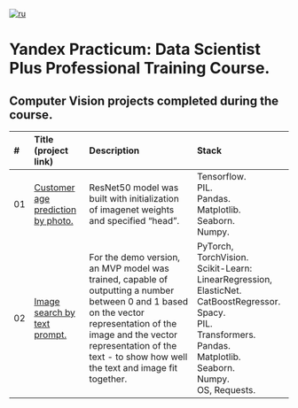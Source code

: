 [![ru](https://img.shields.io/badge/lang-ru-red.svg)](README.md)

# Yandex Practicum: Data Scientist Plus Professional Training Course.

## Computer Vision projects completed during the course.
| # | Title (project link) | Description | Stack |
|:--|:--|:--|:--|
| 01 |[Customer age prediction by photo.](https://github.com/mrBrain101/Yandex_Practicum_projects/tree/677e8370dee0aadea6a333ea7df9ac2beb0f571f/CV_Age_by_Photo_Prediction)| ResNet50 model was built with initialization of imagenet weights and specified “head”. | Tensorflow.<br>PIL.<br>Pandas.<br>Matplotlib.<br>Seaborn.<br>Numpy.|
| 02 |[Image search by text prompt.](https://github.com/mrBrain101/Yandex_Practicum_projects/tree/677e8370dee0aadea6a333ea7df9ac2beb0f571f/CV_NLP_Prompt_image_matching)| For the demo version, an MVP model was trained, capable of outputting a number between 0 and 1 based on the vector representation of the image and the vector representation of the text - to show how well the text and image fit together.| PyTorch, TorchVision.<br>Scikit-Learn: LinearRegression, ElasticNet. <br>CatBoostRegressor.<br>Spacy.<br>PIL.<br>Transformers.<br>Pandas. <br>Matplotlib. <br>Seaborn. <br>Numpy. <br>OS, Requests.|